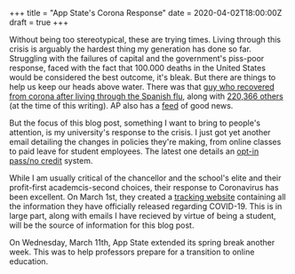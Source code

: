 +++
title = "App State's Corona Response"
date = 2020-04-02T18:00:00Z
draft = true
+++

Without being too stereotypical, these are trying times. Living through this
crisis is arguably the hardest thing my generation has done so far. Struggling
with the failures of capital and the government's piss-poor response, faced with
the fact that 100.000 deaths in the United States would be considered the best
outcome, it's bleak. But there are things to help us keep our heads above water.
There was that [guy who recovered from corona after living through the Spanish
flu](https://www.usatoday.com/story/news/world/2020/03/27/italy-101-year-old-born-during-spanish-flu-survives-coronavirus/2926073001/),
along with [220,366 others](https://ncov2019.live/) (at the time of this
writing). AP also has a [feed](https://apnews.com/OneGoodThing) of good news. 

But the focus of this blog post, something I want to bring to people's
attention, is my university's response to the crisis. I just got yet another
email detailing the changes in policies they're making, from online classes to
paid leave for student employees. The latest one details an [opt-in pass/no
credit](https://registrar.appstate.edu/coronavirus-updates) system. 

While I am usually critical of the chancellor and the school's elite and their
profit-first academcis-second choices, their response to Coronavirus has been
excellent. On March 1st, they created a [tracking
website](https://www.appstate.edu/go/coronavirus/) containing all the
information they have officially released regarding COVID-19. This is in large
part, along with emails I have recieved by virtue of being a student, will be
the source of information for this blog post. 

On Wednesday, March 11th, App State extended its spring break another week. This
was to help professors prepare for a transition to online education. 
